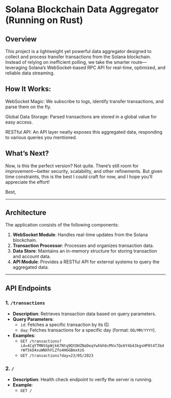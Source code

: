 # Solana Blockchain Data Aggregator (Running on Rust)

## Overview
This project is a lightweight yet powerful data aggregator designed to collect and process transfer transactions from the Solana blockchain. Instead of relying on inefficient polling, we take the smarter route—leveraging Solana’s WebSocket-based RPC API for real-time, optimized, and reliable data streaming.

## How It Works:
WebSocket Magic: We subscribe to logs, identify transfer transactions, and parse them on the fly.

Global Data Storage: Parsed transactions are stored in a global value for easy access.

RESTful API: An API layer neatly exposes this aggregated data, responding to various queries you mentioned.

## What’s Next?
Now, is this the perfect version? Not quite. There’s still room for improvement—better security, scalability, and other refinements. But given time constraints, this is the best I could craft for now, and I hope you’ll appreciate the effort!

Best,


---

## Architecture

The application consists of the following components:

1. **WebSocket Module**: Handles real-time updates from the Solana blockchain.
2. **Transaction Processor**: Processes and organizes transaction data.
3. **Data Store**: Maintains an in-memory structure for storing transaction and account data.
4. **API Module**: Provides a RESTful API for external systems to query the aggregated data.

---

## API Endpoints

### 1. `/transactions`
- **Description**: Retrieves transaction data based on query parameters.
- **Query Parameters**:
  - `id`: Fetches a specific transaction by its ID.
  - `day`: Fetches transactions for a specific day (format: `DD/MM/YYYY`).
- **Examples**:
  - `GET /transactions?id=4CqYTMNtGpWjk67Ntq9QtDHZNaDeqYwhbh6cMVx7Qx6Y4b43kgsHP8t4TJbdrWf5kD4xuWNXhFLZfo4H6GBmxXzG`
  - `GET /transactions?day=23/05/2023`

### 2. `/`
- **Description**: Health check endpoint to verify the server is running.
- **Example**:
  - `GET /`

